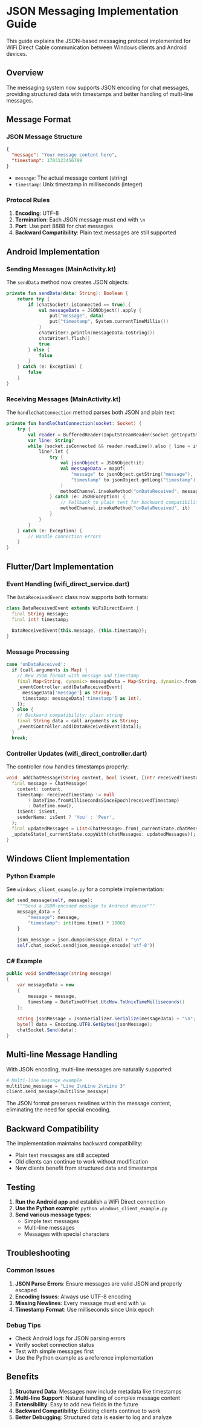 # JSON Messaging Implementation Guide

This guide explains the JSON-based messaging protocol implemented for WiFi Direct Cable communication between Windows clients and Android devices.

## Overview

The messaging system now supports JSON encoding for chat messages, providing structured data with timestamps and better handling of multi-line messages.

## Message Format

### JSON Message Structure
```json
{
  "message": "Your message content here",
  "timestamp": 1703123456789
}
```

- `message`: The actual message content (string)
- `timestamp`: Unix timestamp in milliseconds (integer)

### Protocol Rules

1. **Encoding**: UTF-8
2. **Termination**: Each JSON message must end with `\n`
3. **Port**: Use port 8888 for chat messages
4. **Backward Compatibility**: Plain text messages are still supported

## Android Implementation

### Sending Messages (MainActivity.kt)

The `sendData` method now creates JSON objects:

```kotlin
private fun sendData(data: String): Boolean {
    return try {
        if (chatSocket?.isConnected == true) {
            val messageData = JSONObject().apply {
                put("message", data)
                put("timestamp", System.currentTimeMillis())
            }
            chatWriter?.println(messageData.toString())
            chatWriter?.flush()
            true
        } else {
            false
        }
    } catch (e: Exception) {
        false
    }
}
```

### Receiving Messages (MainActivity.kt)

The `handleChatConnection` method parses both JSON and plain text:

```kotlin
private fun handleChatConnection(socket: Socket) {
    try {
        val reader = BufferedReader(InputStreamReader(socket.getInputStream(), "UTF-8"))
        var line: String?
        while (socket.isConnected && reader.readLine().also { line = it } != null) {
            line?.let {
                try {
                    val jsonObject = JSONObject(it)
                    val messageData = mapOf(
                        "message" to jsonObject.getString("message"),
                        "timestamp" to jsonObject.getLong("timestamp")
                    )
                    methodChannel.invokeMethod("onDataReceived", messageData)
                } catch (e: JSONException) {
                    // Fallback to plain text for backward compatibility
                    methodChannel.invokeMethod("onDataReceived", it)
                }
            }
        }
    } catch (e: Exception) {
        // Handle connection errors
    }
}
```

## Flutter/Dart Implementation

### Event Handling (wifi_direct_service.dart)

The `DataReceivedEvent` class now supports both formats:

```dart
class DataReceivedEvent extends WiFiDirectEvent {
  final String message;
  final int? timestamp;
  
  DataReceivedEvent(this.message, {this.timestamp});
}
```

### Message Processing

```dart
case 'onDataReceived':
  if (call.arguments is Map) {
    // New JSON format with message and timestamp
    final Map<String, dynamic> messageData = Map<String, dynamic>.from(call.arguments as Map);
    _eventController.add(DataReceivedEvent(
      messageData['message'] as String,
      timestamp: messageData['timestamp'] as int?,
    ));
  } else {
    // Backward compatibility: plain string
    final String data = call.arguments as String;
    _eventController.add(DataReceivedEvent(data));
  }
  break;
```

### Controller Updates (wifi_direct_controller.dart)

The controller now handles timestamps properly:

```dart
void _addChatMessage(String content, bool isSent, [int? receivedTimestamp]) {
  final message = ChatMessage(
    content: content,
    timestamp: receivedTimestamp != null 
        ? DateTime.fromMillisecondsSinceEpoch(receivedTimestamp)
        : DateTime.now(),
    isSent: isSent,
    senderName: isSent ? 'You' : 'Peer',
  );
  final updatedMessages = List<ChatMessage>.from(_currentState.chatMessages)..add(message);
  _updateState(_currentState.copyWith(chatMessages: updatedMessages));
}
```

## Windows Client Implementation

### Python Example

See `windows_client_example.py` for a complete implementation:

```python
def send_message(self, message):
    """Send a JSON-encoded message to Android device"""
    message_data = {
        "message": message,
        "timestamp": int(time.time() * 1000)
    }
    
    json_message = json.dumps(message_data) + "\n"
    self.chat_socket.send(json_message.encode('utf-8'))
```

### C# Example

```csharp
public void SendMessage(string message)
{
    var messageData = new
    {
        message = message,
        timestamp = DateTimeOffset.UtcNow.ToUnixTimeMilliseconds()
    };
    
    string jsonMessage = JsonSerializer.Serialize(messageData) + "\n";
    byte[] data = Encoding.UTF8.GetBytes(jsonMessage);
    chatSocket.Send(data);
}
```

## Multi-line Message Handling

With JSON encoding, multi-line messages are naturally supported:

```python
# Multi-line message example
multiline_message = "Line 1\nLine 2\nLine 3"
client.send_message(multiline_message)
```

The JSON format preserves newlines within the message content, eliminating the need for special encoding.

## Backward Compatibility

The implementation maintains backward compatibility:

- Plain text messages are still accepted
- Old clients can continue to work without modification
- New clients benefit from structured data and timestamps

## Testing

1. **Run the Android app** and establish a WiFi Direct connection
2. **Use the Python example**: `python windows_client_example.py`
3. **Send various message types**:
   - Simple text messages
   - Multi-line messages
   - Messages with special characters

## Troubleshooting

### Common Issues

1. **JSON Parse Errors**: Ensure messages are valid JSON and properly escaped
2. **Encoding Issues**: Always use UTF-8 encoding
3. **Missing Newlines**: Every message must end with `\n`
4. **Timestamp Format**: Use milliseconds since Unix epoch

### Debug Tips

- Check Android logs for JSON parsing errors
- Verify socket connection status
- Test with simple messages first
- Use the Python example as a reference implementation

## Benefits

1. **Structured Data**: Messages now include metadata like timestamps
2. **Multi-line Support**: Natural handling of complex message content
3. **Extensibility**: Easy to add new fields in the future
4. **Backward Compatibility**: Existing clients continue to work
5. **Better Debugging**: Structured data is easier to log and analyze